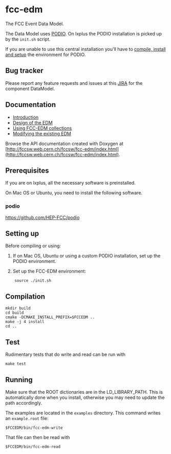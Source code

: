 fcc-edm
=======

The FCC Event Data Model.

The Data Model uses [PODIO](https://github.com/HEP-FCC/podio). On lxplus the PODIO installation is picked up by the `init.sh` script. 

If you are unable to use this central installation you'll have to [compile, install and setup](https://github.com/hegner/podio/blob/master/README.md) the environment for PODIO.

Bug tracker
--
Please report any feature requests and issues at this [JIRA](https://sft.its.cern.ch/jira/projects/FCC/issues/) for the component DataModel.

Documentation
--
- [Introduction](doc/intro.md)
- [Design of the EDM](doc/design.md)
- [Using FCC-EDM collections](doc/usage.md)
- [Modifying the existing EDM](doc/how_to_modify.md)

Browse the API documentation created with Doxygen at [http://fccsw.web.cern.ch/fccsw/fcc-edm/index.html](http://fccsw.web.cern.ch/fccsw/fcc-edm/index.html).

Prerequisites
--

If you are on lxplus, all the necessary software is preinstalled.

On Mac OS or Ubuntu, you need to install the following software.

### podio

https://github.com/HEP-FCC/podio


Setting up
--

Before compiling or using:

1. If on Mac OS, Ubuntu or using a custom PODIO installation, set up the PODIO environment.

2. Set up the FCC-EDM environment:
```
    source ./init.sh
```

Compilation
--
    mkdir build
    cd build
    cmake -DCMAKE_INSTALL_PREFIX=$FCCEDM ..
    make -j 4 install
    cd ..


Test
--
Rudimentary tests that do write and read can be run with

    make test


Running
--
Make sure that the ROOT dictionaries are in the LD_LIBRARY_PATH. This is automatically done when you install, otherwise you may need to update the path accordingly.

The examples are located in the `examples` directory. This command writes an `example.root` file:
```
$FCCEDM/bin/fcc-edm-write
```

That file can then be read with
```
$FCCEDM/bin/fcc-edm-read
```
